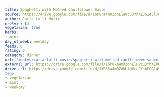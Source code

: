 ```yaml
---
title: Spaghetti with Melted Caulfilower Sauce
source: https://drive.google.com/file/d/16P8ka4mRZdhLlHVcuJYhAEOG14Sl70Mj/view?usp=drive_link
author: Carla Lalli Music
protein: []
vegetarian: true
herbs:
- mint
day_of_week: weekday
feeds: 0
rating: 0
category: dinner
url: "/notes/carla-lalli-music/spaghetti-with-melted-caulfilower-sauce.html"
external_url: https://drive.google.com/file/d/16P8ka4mRZdhLlHVcuJYhAEOG14Sl70Mj/view?usp=drive_link
drive_url: https://drive.google.com/file/d/16P8ka4mRZdhLlHVcuJYhAEOG14Sl70Mj/view?usp=drive_link
tags:
- vegetarian
- mint
- weekday
---
```



